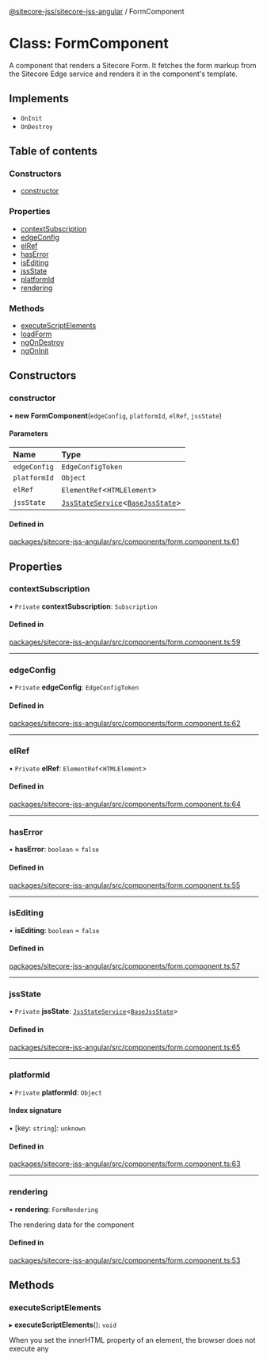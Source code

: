 [@sitecore-jss/sitecore-jss-angular](../README.md) / FormComponent

# Class: FormComponent

A component that renders a Sitecore Form.
It fetches the form markup from the Sitecore Edge service and renders it in the component's template.

## Implements

- `OnInit`
- `OnDestroy`

## Table of contents

### Constructors

- [constructor](FormComponent.md#constructor)

### Properties

- [contextSubscription](FormComponent.md#contextsubscription)
- [edgeConfig](FormComponent.md#edgeconfig)
- [elRef](FormComponent.md#elref)
- [hasError](FormComponent.md#haserror)
- [isEditing](FormComponent.md#isediting)
- [jssState](FormComponent.md#jssstate)
- [platformId](FormComponent.md#platformid)
- [rendering](FormComponent.md#rendering)

### Methods

- [executeScriptElements](FormComponent.md#executescriptelements)
- [loadForm](FormComponent.md#loadform)
- [ngOnDestroy](FormComponent.md#ngondestroy)
- [ngOnInit](FormComponent.md#ngoninit)

## Constructors

### constructor

• **new FormComponent**(`edgeConfig`, `platformId`, `elRef`, `jssState`)

#### Parameters

| Name | Type |
| :------ | :------ |
| `edgeConfig` | `EdgeConfigToken` |
| `platformId` | `Object` |
| `elRef` | `ElementRef`\<`HTMLElement`\> |
| `jssState` | [`JssStateService`](JssStateService.md)\<[`BaseJssState`](BaseJssState.md)\> |

#### Defined in

[packages/sitecore-jss-angular/src/components/form.component.ts:61](https://github.com/Sitecore/jss/blob/10078594f/packages/sitecore-jss-angular/src/components/form.component.ts#L61)

## Properties

### contextSubscription

• `Private` **contextSubscription**: `Subscription`

#### Defined in

[packages/sitecore-jss-angular/src/components/form.component.ts:59](https://github.com/Sitecore/jss/blob/10078594f/packages/sitecore-jss-angular/src/components/form.component.ts#L59)

___

### edgeConfig

• `Private` **edgeConfig**: `EdgeConfigToken`

#### Defined in

[packages/sitecore-jss-angular/src/components/form.component.ts:62](https://github.com/Sitecore/jss/blob/10078594f/packages/sitecore-jss-angular/src/components/form.component.ts#L62)

___

### elRef

• `Private` **elRef**: `ElementRef`\<`HTMLElement`\>

#### Defined in

[packages/sitecore-jss-angular/src/components/form.component.ts:64](https://github.com/Sitecore/jss/blob/10078594f/packages/sitecore-jss-angular/src/components/form.component.ts#L64)

___

### hasError

• **hasError**: `boolean` = `false`

#### Defined in

[packages/sitecore-jss-angular/src/components/form.component.ts:55](https://github.com/Sitecore/jss/blob/10078594f/packages/sitecore-jss-angular/src/components/form.component.ts#L55)

___

### isEditing

• **isEditing**: `boolean` = `false`

#### Defined in

[packages/sitecore-jss-angular/src/components/form.component.ts:57](https://github.com/Sitecore/jss/blob/10078594f/packages/sitecore-jss-angular/src/components/form.component.ts#L57)

___

### jssState

• `Private` **jssState**: [`JssStateService`](JssStateService.md)\<[`BaseJssState`](BaseJssState.md)\>

#### Defined in

[packages/sitecore-jss-angular/src/components/form.component.ts:65](https://github.com/Sitecore/jss/blob/10078594f/packages/sitecore-jss-angular/src/components/form.component.ts#L65)

___

### platformId

• `Private` **platformId**: `Object`

#### Index signature

▪ [key: `string`]: `unknown`

#### Defined in

[packages/sitecore-jss-angular/src/components/form.component.ts:63](https://github.com/Sitecore/jss/blob/10078594f/packages/sitecore-jss-angular/src/components/form.component.ts#L63)

___

### rendering

• **rendering**: `FormRendering`

The rendering data for the component

#### Defined in

[packages/sitecore-jss-angular/src/components/form.component.ts:53](https://github.com/Sitecore/jss/blob/10078594f/packages/sitecore-jss-angular/src/components/form.component.ts#L53)

## Methods

### executeScriptElements

▸ **executeScriptElements**(): `void`

When you set the innerHTML property of an element, the browser does not execute any <script> tags included in the HTML string
This method ensures that any <script> elements within the loaded HTML are executed.
It re-creates the script elements and appends the to the component's template, then removes old script elements to avoid duplication.

#### Returns

`void`

#### Defined in

[packages/sitecore-jss-angular/src/components/form.component.ts:144](https://github.com/Sitecore/jss/blob/10078594f/packages/sitecore-jss-angular/src/components/form.component.ts#L144)

___

### loadForm

▸ **loadForm**(): `Promise`\<`void`\>

Fetches the form markup from the Sitecore Edge service and renders it in the component's template.

#### Returns

`Promise`\<`void`\>

#### Defined in

[packages/sitecore-jss-angular/src/components/form.component.ts:87](https://github.com/Sitecore/jss/blob/10078594f/packages/sitecore-jss-angular/src/components/form.component.ts#L87)

___

### ngOnDestroy

▸ **ngOnDestroy**(): `void`

#### Returns

`void`

#### Implementation of

OnDestroy.ngOnDestroy

#### Defined in

[packages/sitecore-jss-angular/src/components/form.component.ts:78](https://github.com/Sitecore/jss/blob/10078594f/packages/sitecore-jss-angular/src/components/form.component.ts#L78)

___

### ngOnInit

▸ **ngOnInit**(): `void`

#### Returns

`void`

#### Implementation of

OnInit.ngOnInit

#### Defined in

[packages/sitecore-jss-angular/src/components/form.component.ts:68](https://github.com/Sitecore/jss/blob/10078594f/packages/sitecore-jss-angular/src/components/form.component.ts#L68)
